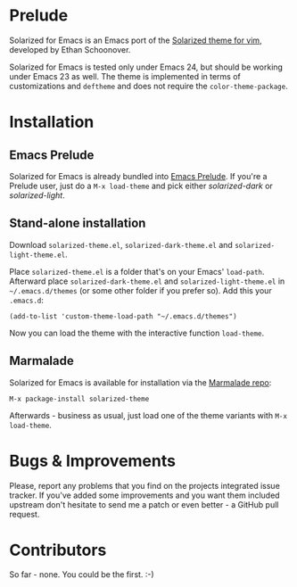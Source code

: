 # Prelude

Solarized for Emacs is an Emacs port of the [Solarized theme for vim](http://ethanschoonover.com/solarized),
developed by Ethan Schoonover.

Solarized for Emacs is tested only under Emacs 24, but should be
working under Emacs 23 as well. The theme is implemented in terms of
customizations and `deftheme` and does not require the
`color-theme-package`.

# Installation

## Emacs Prelude

Solarized for Emacs is already bundled into
[Emacs Prelude](https://github.com/bbatsov/emacs-prelude). If you're a
Prelude user, just do a `M-x load-theme` and pick either
_solarized-dark_ or _solarized-light_.

## Stand-alone installation

Download `solarized-theme.el`, `solarized-dark-theme.el` and
`solarized-light-theme.el`.

Place `solarized-theme.el` is a folder that's on your Emacs' `load-path`.
Afterward place `solarized-dark-theme.el` and
`solarized-light-theme.el` in `~/.emacs.d/themes` (or some other
folder if you prefer so). Add this your
`.emacs.d`:

`(add-to-list 'custom-theme-load-path "~/.emacs.d/themes")`

Now you can load the theme with the interactive function `load-theme`.

## Marmalade

Solarized for Emacs is available for installation via the [Marmalade
repo](http://marmalade-repo.org/):

`M-x package-install solarized-theme`

Afterwards - business as usual, just load one of the theme variants
with `M-x load-theme`. 

# Bugs & Improvements

Please, report any problems that you find on the projects integrated
issue tracker. If you've added some improvements and you want them
included upstream don't hesitate to send me a patch or even better - a
GitHub pull request.

# Contributors

So far - none. You could be the first. :-)
